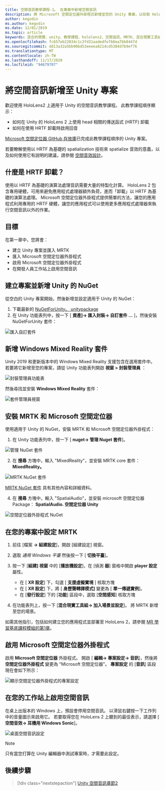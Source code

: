 ```yaml
---
title: 空間音訊教學課程-1。 在專案中新增空間音訊
description: 將 Microsoft 空間定位器外掛程式新增至您的 Unity 專案，以存取 HoloLens 2 HRTF 硬體卸載。
author: kegodin
ms.author: kegodin
ms.date: 12/01/2019
ms.topic: article
keywords: 混合的現實、unity、教學課程、hololens2、空間音訊、MRTK、混合現實工具組、UWP、Windows 10、HRTF、前端相關的傳送功能、回音、Microsoft 空間定位器
ms.openlocfilehash: fc657eb22034c1c3fd31aadedfe7b8ea7bb8447d
ms.sourcegitcommit: dd13a32a5bb90bd53eeeea8214cd5384d7b9ef76
ms.translationtype: MT
ms.contentlocale: zh-TW
ms.lasthandoff: 11/17/2020
ms.locfileid: "94679707"
---
```

# <a name="adding-spatial-audio-to-your-unity-project"></a>將空間音訊新增至 Unity 專案

歡迎使用 HoloLens2 上適用于 Unity 的空間音訊教學課程。 此教學課程順序顯示：
* 如何在 Unity 的 HoloLens 2 上使用 head 相關的傳送函式 (HRTF) 卸載
* 如何在使用 HRTF 卸載時啟用回音

[Microsoft 空間定位器 GitHub 存放庫](https://github.com/microsoft/spatialaudio-unity)已完成此教學課程順序的 Unity 專案。 

若要瞭解使用以 HRTF 為基礎的 spatialization 技術來 spatialize 音效的意義，以及如何使用它有説明的建議，請參閱 [空間音效設計](https://docs.microsoft.com/windows/mixed-reality/spatial-sound-design)。

## <a name="what-is-hrtf-offload"></a>什麼是 HRTF 卸載？
使用以 HRTF 為基礎的演算法處理音訊需要大量的特製化計算。 HoloLens 2 包含專用硬體，可用來避免應用程式處理器額外負荷，進而「卸載」以 HRTF 為基礎的演算法處理。  Microsoft 空間定位器外掛程式提供簡單的方法，讓您的應用程式利用專用的 HRTF 硬體，讓您的應用程式可以使用更多應用程式處理器來執行空間音訊以外的作業。

## <a name="objectives"></a>目標
在第一章中，您將會：
* 建立 Unity 專案並匯入 MRTK
* 匯入 Microsoft 空間定位器外掛程式
* 啟用 Microsoft 空間定位器外掛程式
* 在開發人員工作站上啟用空間音訊

## <a name="create-a-project-and-add-nuget-for-unity"></a>建立專案並新增 Unity 的 NuGet
從空白的 Unity 專案開始，然後新增並設定適用于 Unity 的 NuGet：
1. 下載最新的 [NuGetForUnity。 unitypackage](https://github.com/GlitchEnzo/NuGetForUnity/releases/latest)
2. 在 Unity 功能表列中，按一下 [ **資產]-> 匯入封裝-> 自訂套件 ...** ]，然後安裝 NuGetForUnity 套件：

![匯入自訂套件](images/spatial-audio/import-custom-package.png)

## <a name="add-the-windows-mixed-reality-package"></a>新增 Windows Mixed Reality 套件
Unity 2019 和更新版本中的 Windows Mixed Reality 支援包含在選用套件中。 若要將它新增至您的專案，請從 Unity 功能表列開啟 **視窗 > 封裝管理員** ：

![封裝管理員功能表](images/spatial-audio/package-manager-menu.png)

然後尋找並安裝 **Windows Mixed Reality** 套件：

![套件管理員視窗](images/spatial-audio/package-manager-window.png)

## <a name="install-mrtk-and-microsoft-spatializer"></a>安裝 MRTK 和 Microsoft 空間定位器
使用適用于 Unity 的 NuGet，安裝 MRTK 和 Microsoft 空間定位器外掛程式：
1. 在 Unity 功能表列中，按一下 [ **nuget-> 管理 Nuget 套件**]。

![管理 NuGet 套件](images/spatial-audio/manage-nuget-packages.png)

2. 在 **搜尋** 方塊中，輸入 "MixedReality"，並安裝 MRTK core 套件： **MixedReality。**

![MRTK NuGet 套件](images/spatial-audio/mrtk-nuget-package.png)

[MRTK NuGet 套件](https://microsoft.github.io/MixedRealityToolkit-Unity/Documentation/MRTKNuGetPackage.html) 具有其他內容和詳細資料。

4. 在 **搜尋** 方塊中，輸入 "SpatialAudio"，並安裝 microsoft 空間定位器 Package： **SpatialAudio. 空間定位器 Unity**

![空間定位器外掛程式 NuGet](images/spatial-audio/spatializer-plugin-nuget.png)

## <a name="set-up-mrtk-in-your-project"></a>在您的專案中設定 MRTK

1. 前往 [檔案 **-> 組建設定**]，開啟 [組建設定] 視窗。

2. 選取 _通用 Windows 平臺_ 然後按一下 [ **切換平臺**]。

3. 按一下 [**組建] 視窗** 中的 [**播放機設定**]，在 [偵測 **器**] 窗格中開啟 **player 設定** 屬性。
    * 在 [ **XR 設定**] 下，勾選 [ **支援虛擬實境** ] 核取方塊
    * 在 [ **XR 設定**] 下，將 [ **身歷聲轉譯模式]** 變更為 [ **單一傳遞實例**]。
    * 在 [**發行設定**] 下的 [**功能**] 區段中，選取 [**空間感知**] 核取方塊

4. 在功能表列上，按一下 [**混合現實工具組-> 加入場景並設定**]。 將 MRTK 新增至您的場景。

如需其他指引，包括如何建立您的應用程式並部署至 HoloLens 2，請參閱 [MR 學習基底課程模組的第1章](../../../mrlearning-base-ch1.md)。

## <a name="enable-the-microsoft-spatializer-plugin"></a>啟用 Microsoft 空間定位器外掛程式
啟用 **Microsoft 空間定位器** 外掛程式。 開啟 [ **編輯-> 專案設定-> 音訊**]，然後將 **空間定位器外掛程式** 變更為 "Microsoft 空間定位器"。 **專案設定** 的 [**音訊**] 區段現在會如下所示：

![顯示空間定位器外掛程式的專案設定](images/spatial-audio/project-settings.png)

## <a name="enable-spatial-audio-on-your-workstation"></a>在您的工作站上啟用空間音訊
在桌上出版本的 Windows 上，預設會停用空間音訊。 以滑鼠右鍵按一下工作列中的音量圖示來啟用它。 若要取得您在 HoloLens 2 上聽到的最佳表示，請選擇 [ **空間音效-> 耳機用 Windows Sonic**]。

![桌面空間音訊設定](images/spatial-audio/desktop-audio-settings.png)

> [!NOTE]
> 只有當您打算在 Unity 編輯器中測試專案時，才需要此設定。

## <a name="next-steps"></a>後續步驟

> [!div class="nextstepaction"]
> [Unity 空間音訊章節2](unity-spatial-audio-ch2.md)

